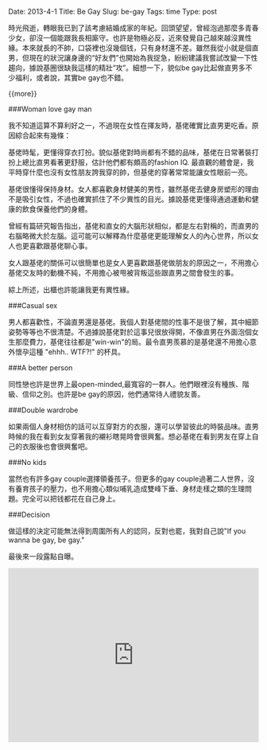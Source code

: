 Date: 2013-4-1 
Title: Be Gay
Slug: be-gay
Tags: time
Type: post

時光飛逝，轉眼我已到了該考慮結婚成家的年紀。回頭望望，曾經泡過那麼多青春少女，卻沒一個能跟我長相廝守。也許是物極必反，近來發覺自己越來越沒異性緣。本來就長的不帥，口袋裡也沒幾個钱，只有身材還不差。雖然我從小就是個直男，但現在的狀況讓身邊的“好友們”也開始為我捉急，紛紛建議我嘗試改變一下性趨向，據說基圈很缺我這樣的精壯“攻”。細想一下，貌似be gay比起做直男多不少福利，或者說，其實be gay也不錯。

{{more}}

###Woman love gay man

我不知道這算不算利好之一，不過現在女性在擇友時，基佬確實比直男更吃香。原因綜合起來有幾條：

基佬時髦，更懂得穿衣打扮。貌似基佬對時尚都有不錯的品味，基佬在日常著裝打扮上總比直男看著更舒服，估計他們都有頗高的fashion IQ. 最直觀的體會是，我平時穿什麼也沒有女性朋友誇我穿的帥，但基佬的穿著常常能讓女性眼前一亮。

基佬很懂得保持身材。女人都喜歡身材健美的男性，雖然基佬去健身房塑形的理由不是吸引女性，不過也確實抓住了不少異性的目光。據說基佬更懂得通過運動和健康的飲食保養他們的身體。

曾經有篇研究報告指出，基佬和直女的大腦形狀相似，都是左右對稱的，而直男的右腦略微大於左腦。這可能可以解釋為什麼基佬更能理解女人的內心世界，所以女人也更喜歡跟基佬聊心事。

女人跟基佬的關係可以很簡單也是女人更喜歡跟基佬做朋友的原因之一，不用擔心基佬交友時的動機不純，不用擔心被甩被背叛這些跟直男之間會發生的事。

綜上所述，出櫃也許能讓我更有異性緣。

###Casual sex

男人都喜歡性，不論直男還是基佬。我個人對基佬間的性事不是很了解，其中細節姿勢等等也不很清楚。不過據說基佬對於這事兒很放得開，不像直男在外面泡個女生那麼費力，基佬往往都是"win-win"的局。最令直男羨慕的是基佬還不用擔心意外懷孕這種 "ehhh.. WTF?!" 的杯具。

###A better person

同性戀也許是世界上最open-minded,最寬容的一群人。他們眼裡沒有種族、階級、信仰之別。也許是be gay的原因，他們通常待人禮貌友善。

###Double wardrobe

如果兩個人身材相仿的話可以互穿對方的衣服，還可以學習彼此的時裝品味。直男時候的我在看到女友穿著我的襯衫瞎晃時會很興奮。想必基佬在看到男友在穿上自己的衣服後也會很興奮吧。

###No kids

當然也有許多gay couple選擇領養孩子。但更多的gay couple過著二人世界，沒有養育孩子的壓力，也不用擔心類似哺乳造成雙峰下垂、身材走樣之類的生理問題。完全可以把钱都花在自己身上。

###Decision

做這樣的決定可能無法得到周圍所有人的認同，反對也罷，我對自己說"If you wanna be gay, be gay."

最後來一段露點自曝。

<iframe src="http://player.vimeo.com/video/63080174?title=0&amp;byline=0&amp;portrait=0&amp;color=ffffff" width="100%" height="350" frameborder="0" webkitAllowFullScreen mozallowfullscreen allowFullScreen></iframe>

